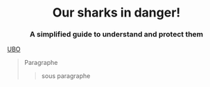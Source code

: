 <div style="
background-image: url
![Requin](https://i.pinimg.com/1200x/3f/65/60/3f65608e1268cbf86dd4edd7ba3b4968.jpg);
background-size: cover;
background-position: center;
text-align: center;
padding: 60px;
color: white;
border-radius: 15px;
">
</div>

<div align="center">
  
# Our sharks in danger!
</div>
<div align="center">
  
### A simplified guide to understand and protect them
</div>


[UBO](https://ent.univ-brest.fr)
> Paragraphe
>> sous paragraphe

